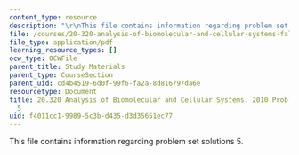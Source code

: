 ```yaml
---
content_type: resource
description: "\r\nThis file contains information regarding problem set solutions 5."
file: /courses/20-320-analysis-of-biomolecular-and-cellular-systems-fall-2012/f4011cc199895c3bd435d3d35651ec77_MIT20_320F12_Fa2010_PS5_so.pdf
file_type: application/pdf
learning_resource_types: []
ocw_type: OCWFile
parent_title: Study Materials
parent_type: CourseSection
parent_uid: cd4b4519-6d0f-99f6-fa2a-8d816797da6e
resourcetype: Document
title: 20.320 Analysis of Biomolecular and Cellular Systems, 2010 Problem Set Solutions
  5
uid: f4011cc1-9989-5c3b-d435-d3d35651ec77
---
```


This file contains information regarding problem set solutions 5.

